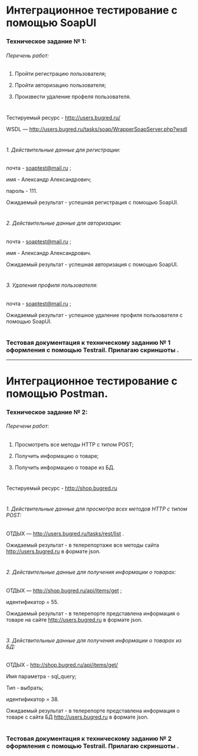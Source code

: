 # Интеграционное тестирование с помощью SoapUI

 ### Техническое задание № 1: 
 
 ###### Перечень работ:
 
1. Пройти регистрацию пользователя;

2. Пройти авторизацию пользователя;

3. Произвести удаление профеля пользователя.
#
Тестируемый ресурс - http://users.bugred.ru/ 

WSDL — http://users.bugred.ru/tasks/soap/WrapperSoapServer.php?wsdl
#
###### 1. Действительные данные для регистрации:

почта - soaptest@mail.ru ;

имя - Александр Александрович;

пароль - 111.

Ожидаемый результат - успешная регистрация с помощью SoapUI.
#
###### 2. Действительные данные для авторизации:

почта - soaptest@mail.ru ;

имя - Александр Александрович.

Ожидаемый результат - успешная авторизация с помощью SoapUI.
#
###### 3. Удаления профиля пользователя:

почта - soaptest@mail.ru ;

Ожидаемый результат - успешное удаление профиля пользователя с помощью SoapUI.
#
### Тестовая документация к техническому заданию № 1 оформления с помощью Testrail. Прилагаю скриншоты .
***

# Интеграционное тестирование с помощью Postman.

### Техническое задание № 2:

###### Перечени работ:

1. Просмотреть все методы HTTP с типом POST; 

2. Получить информацию о товаре; 

3. Получить информацию о товаре из БД. 
#
Тестируемый ресурс - http://shop.bugred.ru
#
###### 1. Действительные данные для просмотра всех методов HTTP с типом POST:

ОТДЫХ — http://users.bugred.ru/tasks/rest/list .

Ожидаемый результат - в телерепортаже все методы сайта http://users.bugred.ru в формате json.
#
###### 2. Действительные данные для получения информации о товарах:

ОТДЫХ — http://shop.bugred.ru/api/items/get ;

идентификатор = 55.

Ожидаемый результат - в телерепорте представлена информация о товаре на сайте http://users.bugred.ru в формате json.
#
###### 3. Действительные данные для получения информации о товарах из БД:

ОТДЫХ - http://shop.bugred.ru/api/items/get/

Имя параметра - sql_query;

Тип - выбрать;

идентификатор = 38.

Ожидаемый результат - в телерепорте представлена информация о товаре с сайта БД http://users.bugred.ru в формате json.
#
### Тестовая документация к техническому заданию № 2 оформления с помощью Testrail. Прилагаю скриншоты .

